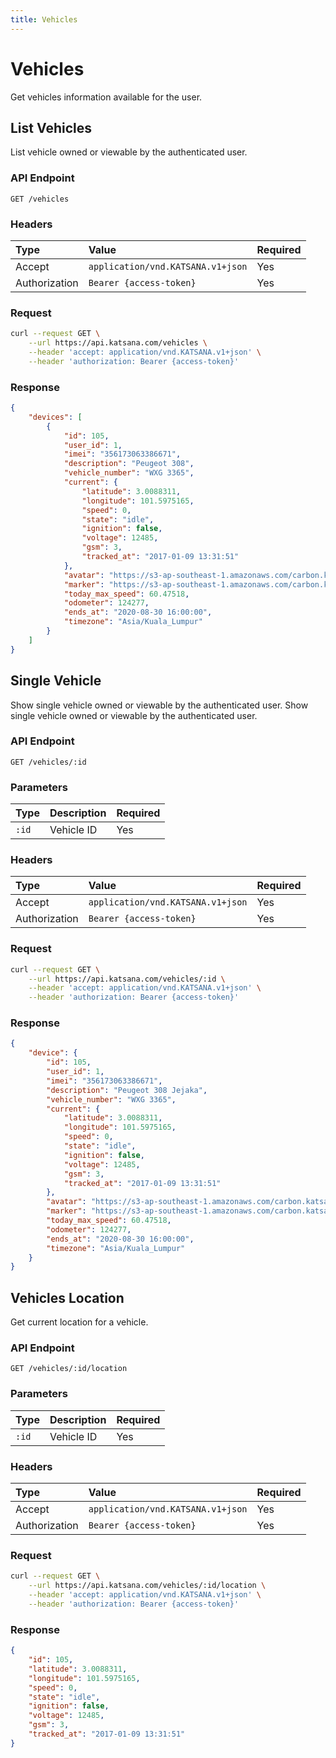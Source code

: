 ```yaml
---
title: Vehicles
---
```


# Vehicles

Get vehicles information available for the user.

## List Vehicles

List vehicle owned or viewable by the authenticated user.

### API Endpoint

    GET /vehicles

### Headers

| Type          | Value                             | Required
|:--------------|:----------------------------------|:---------
| Accept        | `application/vnd.KATSANA.v1+json` | Yes
| Authorization | `Bearer {access-token}`         | Yes

### Request

```bash
curl --request GET \
    --url https://api.katsana.com/vehicles \
    --header 'accept: application/vnd.KATSANA.v1+json' \
    --header 'authorization: Bearer {access-token}'
```

### Response

```json
{
    "devices": [
        {
            "id": 105,
            "user_id": 1,
            "imei": "356173063386671",
            "description": "Peugeot 308",
            "vehicle_number": "WXG 3365",
            "current": {
                "latitude": 3.0088311,
                "longitude": 101.5975165,
                "speed": 0,
                "state": "idle",
                "ignition": false,
                "voltage": 12485,
                "gsm": 3,
                "tracked_at": "2017-01-09 13:31:51"
            },
            "avatar": "https://s3-ap-southeast-1.amazonaws.com/carbon.katsana/pictures/device-105/04375b22-d454-11e5-8724-f23c9126a0cc.thumb.png",
            "marker": "https://s3-ap-southeast-1.amazonaws.com/carbon.katsana/pictures/device-105/04375b22-d454-11e5-8724-f23c9126a0cc.marker.png",
            "today_max_speed": 60.47518,
            "odometer": 124277,
            "ends_at": "2020-08-30 16:00:00",
            "timezone": "Asia/Kuala_Lumpur"
        }
    ]
}
```
 
## Single Vehicle

Show single vehicle owned or viewable by the authenticated user.
Show single vehicle owned or viewable by the authenticated user.

### API Endpoint

    GET /vehicles/:id

### Parameters

| Type          | Description          | Required
|:--------------|:---------------------|:---------
| `:id`         | Vehicle ID           | Yes

### Headers

| Type          | Value                             | Required
|:--------------|:----------------------------------|:---------
| Accept        | `application/vnd.KATSANA.v1+json` | Yes
| Authorization | `Bearer {access-token}`         | Yes

### Request

```bash
curl --request GET \
    --url https://api.katsana.com/vehicles/:id \
    --header 'accept: application/vnd.KATSANA.v1+json' \
    --header 'authorization: Bearer {access-token}'
```

### Response

```json
{
    "device": {
        "id": 105,
        "user_id": 1,
        "imei": "356173063386671",
        "description": "Peugeot 308 Jejaka",
        "vehicle_number": "WXG 3365",
        "current": {
            "latitude": 3.0088311,
            "longitude": 101.5975165,
            "speed": 0,
            "state": "idle",
            "ignition": false,
            "voltage": 12485,
            "gsm": 3,
            "tracked_at": "2017-01-09 13:31:51"
        },
        "avatar": "https://s3-ap-southeast-1.amazonaws.com/carbon.katsana/pictures/device-105/04375b22-d454-11e5-8724-f23c9126a0cc.thumb.png",
        "marker": "https://s3-ap-southeast-1.amazonaws.com/carbon.katsana/pictures/device-105/04375b22-d454-11e5-8724-f23c9126a0cc.marker.png",
        "today_max_speed": 60.47518,
        "odometer": 124277,
        "ends_at": "2020-08-30 16:00:00",
        "timezone": "Asia/Kuala_Lumpur"
    }
}
```

## Vehicles Location

Get current location for a vehicle.

### API Endpoint

    GET /vehicles/:id/location

### Parameters

| Type          | Description          | Required
|:--------------|:---------------------|:---------
| `:id`         | Vehicle ID           | Yes

### Headers

| Type          | Value                             | Required
|:--------------|:----------------------------------|:---------
| Accept        | `application/vnd.KATSANA.v1+json` | Yes
| Authorization | `Bearer {access-token}`         | Yes

### Request

```bash
curl --request GET \
    --url https://api.katsana.com/vehicles/:id/location \
    --header 'accept: application/vnd.KATSANA.v1+json' \
    --header 'authorization: Bearer {access-token}'
```

### Response

```json
{
    "id": 105,
    "latitude": 3.0088311,
    "longitude": 101.5975165,
    "speed": 0,
    "state": "idle",
    "ignition": false,
    "voltage": 12485,
    "gsm": 3,
    "tracked_at": "2017-01-09 13:31:51"
}
```
